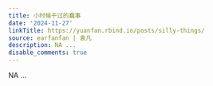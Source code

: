 ```yaml
---
title: 小时候干过的蠢事
date: '2024-11-27'
linkTitle: https://yuanfan.rbind.io/posts/silly-things/
source: earfanfan | 袁凡
description: NA ...
disable_comments: true
---
```

NA ...